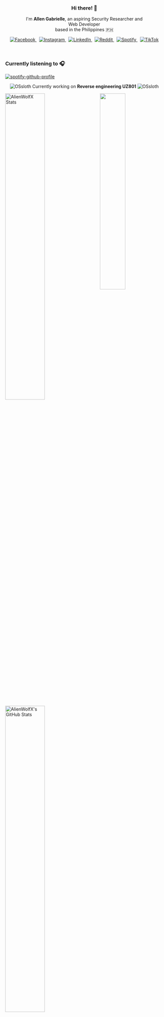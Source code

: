 <!-- AlienWolfX -->
<div align="center">
  <!-- Profile Banner -->
<!--   <img src="assets/banner.png" alt="Banner" /> -->
  
  <!-- Introduction -->
  <div>
    <h3>Hi there! 👋</h3>
    <p>
      I'm <strong>Allen Gabrielle</strong>, an aspiring Security Researcher and<br/>
      Web Developer<br/>
      based in the Philippines 🇵🇭
    </p>
  </div>

  <!-- Social Media Badges -->
  <div>
    <a href="https://facebook.com/cruizallen">
      <img src="https://img.shields.io/badge/Facebook-%231877F2.svg?logo=Facebook&logoColor=white" alt="Facebook"/>
    </a>&nbsp;
    <a href="https://instagram.com/cruizallen">
      <img src="https://img.shields.io/badge/Instagram-%23E4405F.svg?logo=Instagram&logoColor=white" alt="Instagram"/>
    </a>&nbsp;
    <a href="https://www.linkedin.com/in/cruizallen">
      <img src="https://img.shields.io/badge/LinkedIn-0A66C2?logo=linkedin&logoColor=white" alt="LinkedIn"/>
    </a>&nbsp;
    <a href="https://www.reddit.com/user/AlienWolfX05">
      <img src="https://img.shields.io/badge/Reddit-FF4500?logo=reddit&logoColor=white" alt="Reddit"/>
    </a>&nbsp;
    <a href="https://open.spotify.com/user/eui8z7q3mzgrl6ogni10r05f6">
      <img src="https://img.shields.io/badge/Spotify-1ED760?logo=spotify&logoColor=white" alt="Spotify"/>
    </a>&nbsp;
    <a href="https://www.tiktok.com/@cruizallen">
      <img src="https://img.shields.io/badge/TikTok-black?logo=tiktok&logoColor=white" alt="TikTok"/>
    </a>
  </div>
</div>

<br />
<br />

### Currently listening to 🎧

<div align="left">

[![spotify-github-profile](https://spotify-github-profile.kittinanx.com/api/view?uid=eui8z7q3mzgrl6ogni10r05f6&cover_image=true&theme=novatorem&show_offline=true&background_color=121212&interchange=false&bar_color=fb8c00&bar_color_cover=false)](https://spotify-github-profile.kittinanx.com/api/view?uid=eui8z7q3mzgrl6ogni10r05f6&redirect=true)

</div>

<div align="center">

![OSsloth](https://git.io/OSsloth) Currently working on **Reverse engineering UZ801** ![OSsloth](https://git.io/OSsloth)

</div>

<img width="40%" align="right" src="https://i.imgur.com/L9apCTO.png"/> 

<img width="50%" src="https://gh-readme-profile.vercel.app/api?username=AlienWolfX&theme=dark&hide_border=true&icon_color=FB8C00&hide_stroke=true&title=Stats&text_color=FEFEFE&username_color=FB8C00&photo_quality=90%" alt="AlienWolfX Stats" />

<img width="50%" src="https://nirzak-streak-stats.vercel.app?user=AlienWolfX&theme=dark&hide_border=true" alt="AlienWolfX's GitHub Stats" />

<br />


[![Ashutosh's github activity graph](https://github-readme-activity-graph.vercel.app/graph?username=AlienWolfX&hide_border=true&custom_title=Activity%20Graph&line=FB8C00&color=ffffff&theme=react-dark)](https://github.com/AlienWolfX)

<div align="center">

<!--START_SECTION:waka-->
![Profile Views](http://img.shields.io/badge/Profile%20Views-26-blue)

📊 **This Week I Spent My Time On** 

```text
🕑︎ Time Zone: Asia/Manila

💬 Programming Languages: 
Markdown                 3 hrs 39 mins       █████░░░░░░░░░░░░░░░░░░░░   20.07 % 
Java                     3 hrs 7 mins        ████░░░░░░░░░░░░░░░░░░░░░   17.10 % 
HTML                     2 hrs 54 mins       ████░░░░░░░░░░░░░░░░░░░░░   15.92 % 
Blade Template           2 hrs 34 mins       ████░░░░░░░░░░░░░░░░░░░░░   14.08 % 
JavaScript               1 hr 10 mins        ██░░░░░░░░░░░░░░░░░░░░░░░   06.44 % 

🔥 Editors: 
VS Code                  16 hrs 17 mins      ██████████████████████░░░   89.21 % 
Android Studio           1 hr 58 mins        ███░░░░░░░░░░░░░░░░░░░░░░   10.79 % 

🐱‍💻 Projects: 
UZ801-USB_MODEM          11 hrs 27 mins      ████████████████░░░░░░░░░   62.72 % 
Sundial                  3 hrs 31 mins       █████░░░░░░░░░░░░░░░░░░░░   19.29 % 
Arf                      3 hrs 17 mins       ████░░░░░░░░░░░░░░░░░░░░░   17.99 % 

💻 Operating System: 
Windows                  18 hrs 16 mins      █████████████████████████   100.00 % 
```


 Last Updated on 07/05/2025 16:27:12 UTC
<!--END_SECTION:waka-->

</div>

